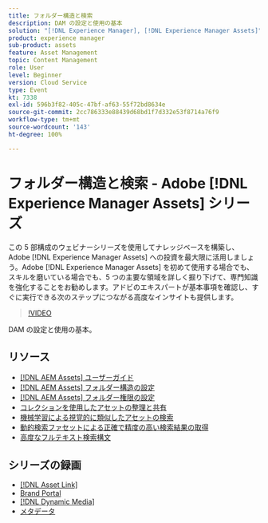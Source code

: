 ```yaml
---
title: フォルダー構造と検索
description: DAM の設定と使用の基本
solution: "[!DNL Experience Manager], [!DNL Experience Manager Assets]"
product: experience manager
sub-product: assets
feature: Asset Management
topic: Content Management
role: User
level: Beginner
version: Cloud Service
type: Event
kt: 7338
exl-id: 596b3f82-405c-47bf-af63-55f72bd8634e
source-git-commit: 2cc786333e88439d68bd1f7d332e53f8714a76f9
workflow-type: tm+mt
source-wordcount: '143'
ht-degree: 100%

---
```


# フォルダー構造と検索 - Adobe [!DNL Experience Manager Assets] シリーズ

この 5 部構成のウェビナーシリーズを使用してナレッジベースを構築し、Adobe [!DNL Experience Manager Assets] への投資を最大限に活用しましょう。Adobe [!DNL Experience Manager Assets] を初めて使用する場合でも、スキルを磨いている場合でも、5 つの主要な領域を詳しく掘り下げて、専門知識を強化することをお勧めします。アドビのエキスパートが基本事項を確認し、すぐに実行できる次のステップにつながる高度なインサイトも提供します。

>[!VIDEO](https://video.tv.adobe.com/v/332135/?quality=12&learn=on&hidetitle=true)

DAM の設定と使用の基本。

## リソース

* [[!DNL AEM Assets] ユーザーガイド](https://experienceleague.adobe.com/ja/docs/experience-manager-65/content/assets/assets)
* [ [!DNL AEM Assets]  フォルダー構造の設定](https://experienceleague.adobe.com/ja/docs/experience-manager-learn/assets/configuring/baseline-folders)
* [ [!DNL AEM Assets]  フォルダー権限の設定](https://experienceleague.adobe.com/ja/docs/experience-manager-learn/assets/configuring/baseline-permissions)
* [コレクションを使用したアセットの整理と共有](https://experienceleague.adobe.com/ja/docs/experience-manager-learn/assets/search-and-discovery/collections)
* [機械学習による視覚的に類似したアセットの検索](https://experienceleague.adobe.com/ja/docs/experience-manager-learn/assets/search-and-discovery/search)
* [動的検索ファセットによる正確で精度の高い検索結果の取得](https://experienceleague.adobe.com/ja/docs/experience-manager-learn/assets/search-and-discovery/search)
* [高度なフルテキスト検索構文](https://experienceleague.adobe.com/ja/docs/experience-manager-64/assets/using/gql-search#using)

## シリーズの録画

* [[!DNL Asset Link]](asset-link.md)
* [Brand Portal](brand-portal.md)
* [[!DNL Dynamic Media]](dynamic-media.md)
* [メタデータ](metadata.md)
